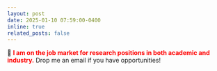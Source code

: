 ```yaml
---
layout: post
date: 2025-01-10 07:59:00-0400
inline: true
related_posts: false
---
```


:briefcase: **<span style="color:red">I am on the job market for research positions in both academic and industry.</span>** Drop me an email if you have opportunities!